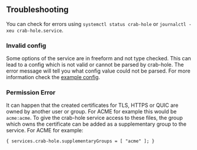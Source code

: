 ## Troubleshooting

You can check for errors using `systemctl status crab-hole` or `journalctl -xeu crab-hole.service`.

### Invalid config

Some options of the service are in freeform and not type checked. This can lead to a config which is not valid or cannot be parsed by crab-hole. The error message will tell you what config value could not be parsed. For more information check the [example config](https://github.com/LuckyTurtleDev/crab-hole/blob/main/example-config.toml).

### Permission Error

It can happen that the created certificates for TLS, HTTPS or QUIC are owned by another user or group. For ACME for example this would be `acme:acme`. To give the crab-hole service access to these files, the group which owns the certificate can be added as a supplementary group to the service. For ACME for example:

```programlisting
{ services.crab-hole.supplementaryGroups = [ "acme" ]; }
```
